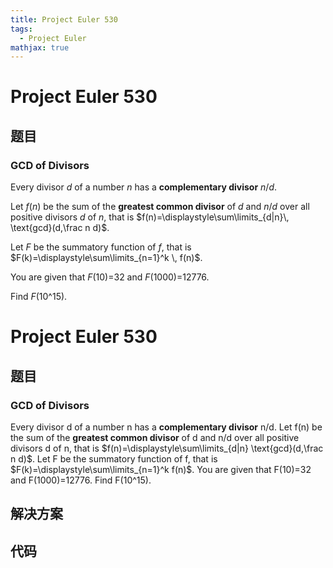 ```yaml
---
title: Project Euler 530
tags:
  - Project Euler
mathjax: true
---
```

<escape><!-- more --></escape>
    
# Project Euler 530
## 题目
### GCD of Divisors

Every divisor <var>d</var> of a number <var>n</var> has a <b>complementary divisor</b> <var>n</var>/<var>d</var>.

Let <var>f</var>(<var>n</var>) be the sum of the <b>greatest common divisor</b> of <var>d</var> and <var>n</var>/<var>d</var> over all positive divisors <var>d</var> of <var>n</var>, that is
$f(n)=\displaystyle\sum\limits_{d|n}\, \text{gcd}(d,\frac n d)$.

Let <var>F</var> be the summatory function of <var>f</var>, that is
$F(k)=\displaystyle\sum\limits_{n=1}^k \, f(n)$.

You are given that <var>F</var>(10)=32 and <var>F</var>(1000)=12776.

Find <var>F</var>(10^15).


# Project Euler 530
## 题目
### GCD of Divisors

Every divisor d of a number n has a <b>complementary divisor</b> n/d.
Let f(n) be the sum of the <b>greatest common divisor</b> of d and n/d over all positive divisors d of n, that is $f(n)=\displaystyle\sum\limits_{d|n} \text{gcd}(d,\frac n d)$.
Let F be the summatory function of f, that is $F(k)=\displaystyle\sum\limits_{n=1}^k f(n)$.
You are given that F(10)=32 and F(1000)=12776.
Find F(10^15).


## 解决方案


## 代码


